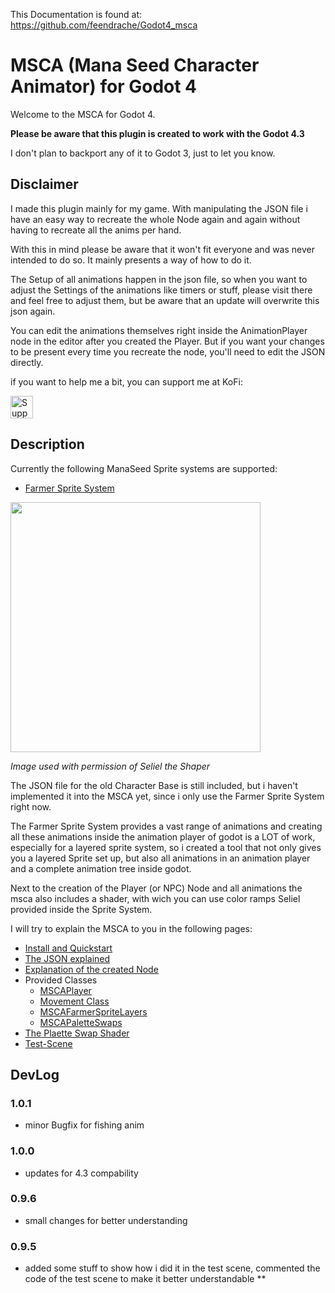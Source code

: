 This Documentation is found at: https://github.com/feendrache/Godot4_msca
# MSCA (Mana Seed Character Animator) for Godot 4
Welcome to the MSCA for Godot 4. 

__Please be aware that this plugin is created to work with the Godot 4.3__

I don't plan to backport any of it to Godot 3, just to let you know.

## Disclaimer
I made this plugin mainly for my game. With manipulating the JSON file i have an easy way to recreate the whole Node again and again without having to recreate all the anims per hand. 

With this in mind please be aware that it won't fit everyone and was never intended to do so. It mainly presents a way of how to do it.

The Setup of all animations happen in the json file, so when you want to adjust the Settings of the animations like timers or stuff, please visit there and feel free to adjust them, but be aware that an update will overwrite this json again.

You can edit the animations themselves right inside the AnimationPlayer node in the editor after you created the Player. But if you want your changes to be present every time you recreate the node, you'll need to edit the JSON directly.

if you want to help me a bit, you can support me at KoFi: 

<a href='https://ko-fi.com/F1F1BJIJL' target='_blank'><img height='36' style='border:0px;height:36px;' src='https://storage.ko-fi.com/cdn/kofi4.png?v=3' border='0' alt='Support me at ko-fi.com' /></a>

## Description
Currently the following ManaSeed Sprite systems are supported:
- [Farmer Sprite System](https://seliel-the-shaper.itch.io/farmer-base)
  
<a href="https://seliel-the-shaper.itch.io/farmer-base" target="_blank"><img src="https://github.com/feendrache/Godot4_msca/assets/33016907/4a15f9d3-8190-4d47-8e70-786824704491" width="400"/></a>

*Image used with permission of Seliel the Shaper*

The JSON file for the old Character Base is still included, but i haven't implemented it into the MSCA yet, since i only use the Farmer Sprite System right now.

The Farmer Sprite System provides a vast range of animations and creating all these animations inside the animation player of godot is a LOT of work, especially for a layered sprite system, so i created a tool that not only gives you a layered Sprite set up, but also all animations in an animation player and a complete animation tree inside godot. 

Next to the creation of the Player (or NPC) Node and all animations the msca also includes a shader, with wich you can use color ramps Seliel provided inside the Sprite System.

I will try to explain the MSCA to you in the following pages:
- [Install and Quickstart](/docs/quickstart.md)
- [The JSON explained](/docs/jsons_explained.md)
- [Explanation of the created Node](/docs/player_node.md)
- Provided Classes
  - [MSCAPlayer](docs/MSCAPlayer.md)
  - [Movement Class](docs/movement.md)
  - [MSCAFarmerSpriteLayers](docs/MSCAFarmerSpriteLayers.md)
  - [MSCAPaletteSwaps](docs/MSCAPaletteSwaps.md)
- [The Plaette Swap Shader](docs/paletteShader.md)
- [Test-Scene](docs/TestScene.md)

## DevLog
### 1.0.1
- minor Bugfix for fishing anim
### 1.0.0
- updates for 4.3 compability
### 0.9.6
- small changes for better understanding
### 0.9.5
- added some stuff to show how i did it in the test scene, commented the code of the test scene to make it better understandable
**
